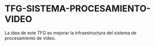 # TFG-SISTEMA-PROCESAMIENTO-VIDEO
La idea de este TFG es mejorar la infraestructura del sistema de procesamiento de vídeo.
